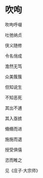    

# 吹呴

吹呴呼啜

吐弛纳贞

侠义随修

令名俏成

澹然无笃

众美簇簇

但知说生

不知恶死

其出不逋

其入亟掳

翛翛而进

施施而退

授受俱僖

恣而睢之

见《庄子·大宗师》